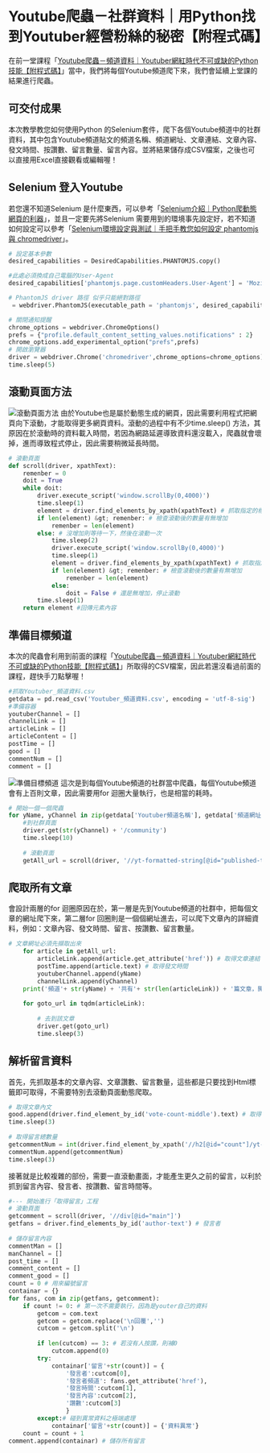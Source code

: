 # Youtube爬蟲－社群資料｜用Python找到Youtuber經營粉絲的秘密【附程式碼】
在前一堂課程「[Youtube爬蟲－頻道資料｜Youtuber網紅時代不可或缺的Python技能【附程式碼】](/classification/crawler_king/104)」當中，我們將每個Youtube頻道爬下來，我們會延續上堂課的結果進行爬蟲。

## 可交付成果
本次教學教您如何使用Python 的Selenium套件，爬下各個Youtube頻道中的社群資料，其中包含Youtube頻道貼文的頻道名稱、頻道網址、文章連結、文章內容、發文時間、按讚數、留言數量、留言內容。並將結果儲存成CSV檔案，之後也可以直接用Excel直接觀看或編輯喔！

## Selenium 登入Youtube
若您還不知道Selenium 是什麼東西，可以參考「[Selenium介紹｜Python爬動態網頁的利器](/classification/crawler_king/92)」，並且一定要先將Selenium 需要用到的環境事先設定好，若不知道如何設定可以參考「[Selenium環境設定與測試｜手把手教您如何設定 phantomjs與 chromedriver](/classification/crawler_king/92)」。
```python
# 設定基本參數
desired_capabilities = DesiredCapabilities.PHANTOMJS.copy()

#此處必須換成自己電腦的User-Agent
desired_capabilities['phantomjs.page.customHeaders.User-Agent'] = 'Mozilla/5.0 (Windows NT 10.0; Win64; x64) AppleWebKit/537.36 (KHTML, like Gecko) Chrome/76.0.3809.100 Safari/537.36'

# PhantomJS driver 路徑 似乎只能絕對路徑
 = webdriver.PhantomJS(executable_path = 'phantomjs', desired_capabilities=desired_capabilities)

# 關閉通知提醒
chrome_options = webdriver.ChromeOptions()
prefs = {"profile.default_content_setting_values.notifications" : 2}
chrome_options.add_experimental_option("prefs",prefs)
# 開啟瀏覽器
driver = webdriver.Chrome('chromedriver',chrome_options=chrome_options)
time.sleep(5)
```

## 滾動頁面方法
![滾動頁面方法](https://cdn-images-1.medium.com/max/1200/1*lQFzvjeGZ4uGfo7usEGKZw.gif)
由於Youtube也是屬於動態生成的網頁，因此需要利用程式把網頁向下滾動，才能取得更多網頁資料。滾動的過程中有不少time.sleep() 方法，其原因在於滾動時的資料載入時間，若因為網路延遲導致資料還沒載入，爬蟲就會壞掉，進而導致程式停止，因此需要稍微延長時間。
```python
# 滾動頁面
def scroll(driver, xpathText):
    remenber = 0
    doit = True
    while doit:
        driver.execute_script('window.scrollBy(0,4000)')
        time.sleep(1)
        element = driver.find_elements_by_xpath(xpathText) # 抓取指定的標籤
        if len(element) &gt; remenber: # 檢查滾動後的數量有無增加
            remenber = len(element)
        else: # 沒增加則等待一下，然後在滾動一次
            time.sleep(2)
            driver.execute_script('window.scrollBy(0,4000)')
            time.sleep(1)
            element = driver.find_elements_by_xpath(xpathText) # 抓取指定的標籤
            if len(element) &gt; remenber: # 檢查滾動後的數量有無增加
                remenber = len(element)
            else:
                doit = False # 還是無增加，停止滾動
        time.sleep(1)
    return element #回傳元素內容
```

## 準備目標頻道
本次的爬蟲會利用到前面的課程「[Youtube爬蟲－頻道資料｜Youtuber網紅時代不可或缺的Python技能【附程式碼】](/classification/crawler_king/104)」所取得的CSV檔案，因此若還沒看過前面的課程，趕快手刀點擊喔！
```python
#抓取Youtuber_頻道資料.csv
getdata = pd.read_csv('Youtuber_頻道資料.csv', encoding = 'utf-8-sig')
#準備容器
youtuberChannel = []
channelLink = []
articleLink = []
articleContent = []
postTime = []
good = []
commentNum = []
comment = []
```
![準備目標頻道](https://cdn-images-1.medium.com/max/1200/1*us83vnKlfJaDKJ0Kw2m_OQ.png)
這次是到每個Youtube頻道的社群當中爬蟲，每個Youtube頻道會有上百則文章，因此需要用for 迴圈大量執行，也是相當的耗時。
```python
# 開始一個一個爬蟲
for yName, yChannel in zip(getdata['Youtuber頻道名稱'], getdata['頻道網址']):
    #到社群頁面
    driver.get(str(yChannel) + '/community')
    time.sleep(10)
    
    # 滾動頁面
    getAll_url = scroll(driver, '//yt-formatted-string[@id="published-time-text"]/a')
```
## 爬取所有文章
會設計兩層的for 迴圈原因在於，第一層是先到Youtube頻道的社群中，把每個文章的網址爬下來，第二層for 回圈則是一個個網址進去，可以爬下文章內的詳細資料，例如：文章內容、發文時間、留言、按讚數、留言數量。
```python
# 文章網址必須先擷取出來
    for article in getAll_url:
        articleLink.append(article.get_attribute('href')) # 取得文章連結
        postTime.append(article.text) # 取得發文時間
        youtuberChannel.append(yName)
        channelLink.append(yChannel)
    print('頻道'+ str(yName) + '共有'+ str(len(articleLink)) + '篇文章，開始抓取文章內容')
    
    for goto_url in tqdm(articleLink):
        
        # 去到該文章
        driver.get(goto_url)
        time.sleep(3)
```

## 解析留言資料
首先，先抓取基本的文章內容、文章讚數、留言數量，這些都是只要找到Html標籤即可取得，不需要特別去滾動頁面動態爬取。
```python
# 取得文章內文
good.append(driver.find_element_by_id('vote-count-middle').text) # 取得文章讚數
time.sleep(3)
        
# 取得留言總數量
getcommentNum = int(driver.find_element_by_xpath('//h2[@id="count"]/yt-formatted-string/span').text)
commentNum.append(getcommentNum)
time.sleep(3)
```
接著就是比較複雜的部份，需要一直滾動畫面，才能產生更久之前的留言，以利於抓到留言內容、發言者、按讚數、留言時間等。
```python
#--- 開始進行「取得留言」工程
# 滾動頁面
getcomment = scroll(driver, '//div[@id="main"]')
getfans = driver.find_elements_by_id('author-text') # 發言者
    
# 儲存留言內容
commentMan = []
manChannel = []
post_time = []
comment_content = []
comment_good = []
count = 0 # 用來編號留言
containar = {}
for fans, com in zip(getfans, getcomment):
    if count != 0: # 第一次不需要執行，因為是youter自己的資料
        getcom = com.text
        getcom = getcom.replace('\n回覆','')
        cutcom = getcom.split('\n')
        
        if len(cutcom) == 3: # 若沒有人按讚，則補0
            cutcom.append(0)
        try:
            containar['留言'+str(count)] = {
                '發言者':cutcom[0],
                '發言者頻道': fans.get_attribute('href'),
                '發言時間':cutcom[1],
                '發言內容':cutcom[2],
                '讚數':cutcom[3]
                }
        except:# 碰到異常資料之極端處理
            containar['留言'+str(count)] = {'資料異常'}
    count = count + 1
comment.append(containar) # 儲存所有留言
```


